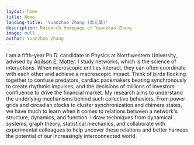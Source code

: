 ```yaml
---
layout: home
title: Home
landing-title: 'Yuanzhao Zhang (章元肇)'
description: Research Homepage of Yuanzhao Zhang
image: null
author: Yuanzhao Zhang
---
```


I am a fifth-year Ph.D. candidate in Physics at Northwestern University, advised by [Adilson E. Motter](http://dyn.phys.northwestern.edu/). I study networks, which is the science of interactions. When microscopic entities interact, they can often coordinate with each other and achieve a macroscopic impact. Think of birds flocking together to confuse predators, cardiac pacemakers beating synchronously to create rhythmic impulses, and the decisions of millions of investors confluence to drive the financial market. My research aims to understand the underlying mechanisms behind such collective behaviors. From power grids and circadian clocks to cluster synchronization and chimera states, we have much to learn when it comes to relations between a network's structure, dynamics, and function. I draw techniques from dynamical systems, graph theory, statistical mechanics, and collaborate with experimental colleagues to help uncover these relations and better harness the potential of our increasingly interconnected world.
